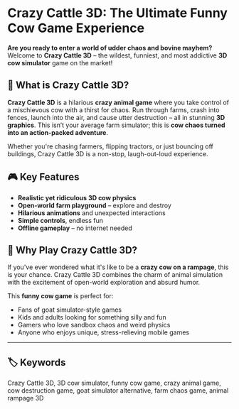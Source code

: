 # Crazy Cattle 3D: The Ultimate Funny Cow Game Experience

**Are you ready to enter a world of udder chaos and bovine mayhem?**  
Welcome to **Crazy Cattle 3D** – the wildest, funniest, and most addictive **3D cow simulator** game on the market!

## 🐄 What is Crazy Cattle 3D?

**Crazy Cattle 3D** is a hilarious **crazy animal game** where you take control of a mischievous cow with a thirst for chaos. Run through farms, crash into fences, launch into the air, and cause utter destruction – all in stunning **3D graphics**. This isn’t your average farm simulator; this is **cow chaos turned into an action-packed adventure**.

Whether you're chasing farmers, flipping tractors, or just bouncing off buildings, Crazy Cattle 3D is a non-stop, laugh-out-loud experience.

## 🎮 Key Features

- **Realistic yet ridiculous 3D cow physics**
- **Open-world farm playground** – explore and destroy
- **Hilarious animations** and unexpected interactions
- **Simple controls**, endless fun
- **Offline gameplay** – no internet needed

## 🤪 Why Play Crazy Cattle 3D?

If you've ever wondered what it's like to be a **crazy cow on a rampage**, this is your chance. Crazy Cattle 3D combines the charm of animal simulation with the excitement of open-world exploration and absurd humor.

This **funny cow game** is perfect for:

- Fans of goat simulator-style games
- Kids and adults looking for something silly and fun
- Gamers who love sandbox chaos and weird physics
- Anyone who enjoys unique, stress-relieving mobile games


---

## 🏷 Keywords

Crazy Cattle 3D, 3D cow simulator, funny cow game, crazy animal game, cow destruction game, goat simulator alternative, farm chaos game, animal rampage 3D

